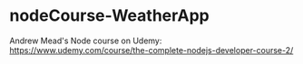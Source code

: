# nodeCourse-WeatherApp
Andrew Mead's Node course on Udemy: https://www.udemy.com/course/the-complete-nodejs-developer-course-2/
